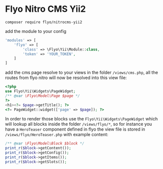 # Flyo Nitro CMS Yii2

```
composer require flyo/nitrocms-yii2
```

add the module to your config

```php
'modules' => [
    'flyo' => [
        'class' => \Flyo\Yii\Module::class,
        'token' => 'YOUR_TOKEN',
    ]
]
```

add the cms page resolve to your views in the folder `/views/cms.php`, all the routes from flyo nitro will now be resolved into this view file:

```php
<?php
use Flyo\Yii\Widgets\PageWidget;
/** @var \Flyo\Model\Page $page */
?>
<h1><?= $page->getTitle(); ?>
<?= PageWidget::widget(['page' => $page]); ?>
```

In order to render those blocks use the `Flyo\Yii\Widgets\PageWidget` which will lookup all blocks inside the folder `/views/flyo/*`, so for instance you have a `HeroTeaser` component defined in flyo the view file is stored in `/views/flyo/HeroTeaser.php` with example content:

```php
/** @var \Flyo\Model\Block $block */
print_r($block->getContent());
print_r($block->getConfig());
print_r($block->getItems());
print_r($block->getSlots());
```